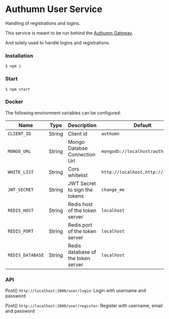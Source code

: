 # Authumn User Service

Handling of registrations and logins.

This service is meant to be run behind the [Authumn Gateway](https://github.com/authumn/authumn-gateway).

And solely used to handle logins and registrations.

### Installation

```
$ npm i 
```

### Start

```
$ npm start 
```

### Docker

The following environment variables can be configured:

|Name|Type|Description|Default|
|---|---|---|---|
|`CLIENT_ID`|String|Client id|`authumn`|
|`MONGO_URL`|String|Mongo Databse Connection Url|`mongodb://localhost/authumn`|
|`WHITE_LIST`|String|Cors whitelist|`http://localhost,http://test.com`|
|`JWT_SECRET`|String|JWT Secret to sign the tokens|`change_me`|
|`REDIS_HOST`|String|Redis host of the token server|`localhost`|
|`REDIS_PORT`|String|Redis port of the token server|`localhost`|
|`REDIS_DATABASE`|String|Redis database of the token server|`localhost`|

### API

Post()
`http://localhost:3000/user/login`: Login with username and password

Post()
`http://localhost:3000/user/register`: Register with username, email and password 
